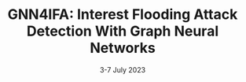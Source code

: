 ---
title: "GNN4IFA: Interest Flooding Attack Detection With Graph Neural Networks"
authors: "A. Agiollo, E. Bardhi, M. Conti, R. Lazzeretti, E. Losiouk, A. Omicini"
venue: "In Proceedings of the 8th IEEE European Symposium on Security and Privacy (Euro S&P 2023)"
type: "conference"
year: 2023
location: "Delft, The Netherlands"
date: "3-7 July 2023"
paperurl: "https://ieeexplore.ieee.org/abstract/document/10190497"
github: "https://github.com/AndAgio/GNN_4_IFA"
--- 